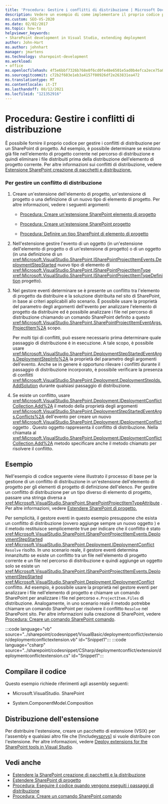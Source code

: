 ```yaml
---
title: 'Procedura: Gestire i conflitti di distribuzione | Microsoft Docs'
description: Vedere un esempio di come implementare il proprio codice per gestire i conflitti di distribuzione per un SharePoint di progetto.
ms.custom: SEO-VS-2020
ms.date: 02/02/2017
ms.topic: how-to
helpviewer_keywords:
- SharePoint development in Visual Studio, extending deployment
author: John-Hart
ms.author: johnhart
manager: jmartens
ms.technology: sharepoint-development
ms.workload:
- office
ms.openlocfilehash: 4f5e6bbf7326b768e0f6cd0fe48e6501e5ad0b4efca2ece75a0df5b781c0a6fa
ms.sourcegitcommit: c72b2f603e1eb3a4157f00926df2e263831ea472
ms.translationtype: MT
ms.contentlocale: it-IT
ms.lasthandoff: 08/12/2021
ms.locfileid: "121352916"
---
```

# <a name="how-to-handle-deployment-conflicts"></a>Procedura: Gestire i conflitti di distribuzione
  È possibile fornire il proprio codice per gestire i conflitti di distribuzione per un SharePoint di progetto. Ad esempio, è possibile determinare se esistono già file nell'elemento di progetto corrente nel percorso di distribuzione e quindi eliminare i file distribuiti prima della distribuzione dell'elemento di progetto corrente. Per altre informazioni sui conflitti di distribuzione, vedere [Estensione SharePoint creazione di pacchetti e distribuzione.](../sharepoint/extending-sharepoint-packaging-and-deployment.md)

### <a name="to-handle-a-deployment-conflict"></a>Per gestire un conflitto di distribuzione

1. Creare un'estensione dell'elemento di progetto, un'estensione di progetto o una definizione di un nuovo tipo di elemento di progetto. Per altre informazioni, vedere i seguenti argomenti:

    - [Procedura: Creare un'estensione SharePoint elemento di progetto](../sharepoint/how-to-create-a-sharepoint-project-item-extension.md)

    - [Procedura: Creare un'estensione SharePoint progetto](../sharepoint/how-to-create-a-sharepoint-project-extension.md)

    - [Procedura: Definire un tipo SharePoint di elemento di progetto](../sharepoint/how-to-define-a-sharepoint-project-item-type.md)

2. Nell'estensione gestire l'evento di un oggetto (in un'estensione dell'elemento di progetto o di un'estensione di progetto) o di un oggetto (in una definizione di un <xref:Microsoft.VisualStudio.SharePoint.ISharePointProjectItemEvents.DeploymentStepStarted> nuovo tipo di elemento di <xref:Microsoft.VisualStudio.SharePoint.ISharePointProjectItemType> <xref:Microsoft.VisualStudio.SharePoint.ISharePointProjectItemTypeDefinition> progetto).

3. Nel gestore eventi determinare se è presente un conflitto tra l'elemento di progetto da distribuire e la soluzione distribuita nel sito di SharePoint, in base ai criteri applicabili allo scenario. È possibile usare la proprietà del parametro degli argomenti dell'evento per analizzare l'elemento di progetto da distribuire ed è possibile analizzare i file nel percorso di distribuzione chiamando un comando SharePoint definito a questo <xref:Microsoft.VisualStudio.SharePoint.SharePointProjectItemEventArgs.ProjectItem%2A> scopo.

     Per molti tipi di conflitti, può essere necessario prima determinare quale passaggio di distribuzione è in esecuzione. A tale scopo, è possibile usare <xref:Microsoft.VisualStudio.SharePoint.DeploymentStepStartedEventArgs.DeploymentStepInfo%2A> la proprietà del parametro degli argomenti dell'evento. Anche se in genere è opportuno rilevare i conflitti durante il passaggio di distribuzione incorporato, è possibile verificare la presenza di conflitti <xref:Microsoft.VisualStudio.SharePoint.Deployment.DeploymentStepIds.AddSolution> durante qualsiasi passaggio di distribuzione.

4. Se esiste un conflitto, usare <xref:Microsoft.VisualStudio.SharePoint.Deployment.IDeploymentConflictCollection.Add%2A> il metodo della proprietà degli argomenti <xref:Microsoft.VisualStudio.SharePoint.DeploymentStepStartedEventArgs.Conflicts%2A> dell'evento per creare un nuovo <xref:Microsoft.VisualStudio.SharePoint.Deployment.IDeploymentConflict> oggetto . Questo oggetto rappresenta il conflitto di distribuzione. Nella chiamata al <xref:Microsoft.VisualStudio.SharePoint.Deployment.IDeploymentConflictCollection.Add%2A> metodo specificare anche il metodo chiamato per risolvere il conflitto.

## <a name="example"></a>Esempio
 Nell'esempio di codice seguente viene illustrato il processo di base per la gestione di un conflitto di distribuzione in un'estensione dell'elemento di progetto per gli elementi di progetto di definizione dell'elenco. Per gestire un conflitto di distribuzione per un tipo diverso di elemento di progetto, passare una stringa diversa a <xref:Microsoft.VisualStudio.SharePoint.SharePointProjectItemTypeAttribute> . Per altre informazioni, vedere [Estendere SharePoint di progetto.](../sharepoint/extending-sharepoint-project-items.md)

 Per semplicità, il gestore eventi in questo esempio presuppone che esista un conflitto di distribuzione (ovvero aggiunge sempre un nuovo oggetto ) e il metodo restituisce semplicemente true per indicare che il conflitto è stato <xref:Microsoft.VisualStudio.SharePoint.ISharePointProjectItemEvents.DeploymentStepStarted> <xref:Microsoft.VisualStudio.SharePoint.Deployment.IDeploymentConflict> `Resolve` risolto.  In uno scenario reale, il gestore eventi determina innanzitutto se esiste un conflitto tra un file nell'elemento di progetto corrente e un file nel percorso di distribuzione e quindi aggiunge un oggetto solo se esiste un <xref:Microsoft.VisualStudio.SharePoint.ISharePointProjectItemEvents.DeploymentStepStarted> <xref:Microsoft.VisualStudio.SharePoint.Deployment.IDeploymentConflict> conflitto. Ad esempio, è possibile usare la proprietà nel gestore eventi per analizzare i file nell'elemento di progetto e chiamare un comando SharePoint per analizzare i file nel percorso `e.ProjectItem.Files` di distribuzione. Analogamente, in uno scenario reale il metodo potrebbe chiamare un comando SharePoint per risolvere il conflitto `Resolve` nel SharePoint sito. Per altre informazioni sulla creazione di SharePoint, vedere [Procedura: Creare un comando SharePoint comando](../sharepoint/how-to-create-a-sharepoint-command.md).

 :::code language="vb" source="../sharepoint/codesnippet/VisualBasic/deploymentconflict/extension/deploymentconflictextension.vb" id="Snippet1":::
 :::code language="csharp" source="../sharepoint/codesnippet/CSharp/deploymentconflict/extension/deploymentconflictextension.cs" id="Snippet1":::

## <a name="compile-the-code"></a>Compilare il codice
 Questo esempio richiede riferimenti agli assembly seguenti:

- Microsoft.VisualStudio. SharePoint

- System.ComponentModel.Composition

## <a name="deploy-the-extension"></a>Distribuzione dell'estensione
 Per distribuire l'estensione, creare un pacchetto di estensione (VSIX) per l'assembly e qualsiasi altro file che [!include[vsprvs](../sharepoint/includes/vsprvs-md.md)] si vuole distribuire con l'estensione. Per altre informazioni, vedere [Deploy extensions for the SharePoint tools in Visual Studio](../sharepoint/deploying-extensions-for-the-sharepoint-tools-in-visual-studio.md).

## <a name="see-also"></a>Vedi anche
- [Estendere la SharePoint creazione di pacchetti e la distribuzione](../sharepoint/extending-sharepoint-packaging-and-deployment.md)
- [Estendere SharePoint di progetto](../sharepoint/extending-sharepoint-project-items.md)
- [Procedura: Eseguire il codice quando vengono eseguiti i passaggi di distribuzione](../sharepoint/how-to-run-code-when-deployment-steps-are-executed.md)
- [Procedura: Creare un comando SharePoint comando](../sharepoint/how-to-create-a-sharepoint-command.md)
